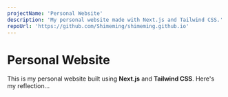 ```yaml
---
projectName: 'Personal Website'
description: 'My personal website made with Next.js and Tailwind CSS.'
repoUrl: 'https://github.com/Shimeming/shimeming.github.io'
---
```


# Personal Website
This is my personal website built using **Next.js** and **Tailwind CSS**. Here's my reflection...
